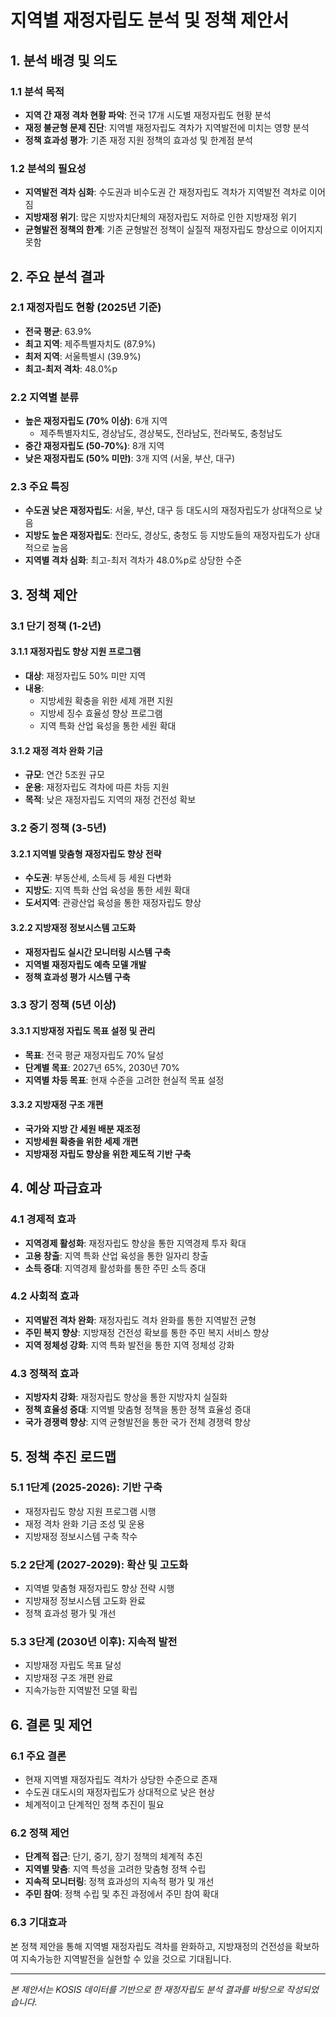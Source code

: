 # 지역별 재정자립도 분석 및 정책 제안서

## 1. 분석 배경 및 의도

### 1.1 분석 목적
- **지역 간 재정 격차 현황 파악**: 전국 17개 시도별 재정자립도 현황 분석
- **재정 불균형 문제 진단**: 지역별 재정자립도 격차가 지역발전에 미치는 영향 분석
- **정책 효과성 평가**: 기존 재정 지원 정책의 효과성 및 한계점 분석

### 1.2 분석의 필요성
- **지역발전 격차 심화**: 수도권과 비수도권 간 재정자립도 격차가 지역발전 격차로 이어짐
- **지방재정 위기**: 많은 지방자치단체의 재정자립도 저하로 인한 지방재정 위기
- **균형발전 정책의 한계**: 기존 균형발전 정책이 실질적 재정자립도 향상으로 이어지지 못함

## 2. 주요 분석 결과

### 2.1 재정자립도 현황 (2025년 기준)
- **전국 평균**: 63.9%
- **최고 지역**: 제주특별자치도 (87.9%)
- **최저 지역**: 서울특별시 (39.9%)
- **최고-최저 격차**: 48.0%p

### 2.2 지역별 분류
- **높은 재정자립도 (70% 이상)**: 6개 지역
  - 제주특별자치도, 경상남도, 경상북도, 전라남도, 전라북도, 충청남도
- **중간 재정자립도 (50-70%)**: 8개 지역
- **낮은 재정자립도 (50% 미만)**: 3개 지역 (서울, 부산, 대구)

### 2.3 주요 특징
- **수도권 낮은 재정자립도**: 서울, 부산, 대구 등 대도시의 재정자립도가 상대적으로 낮음
- **지방도 높은 재정자립도**: 전라도, 경상도, 충청도 등 지방도들의 재정자립도가 상대적으로 높음
- **지역별 격차 심화**: 최고-최저 격차가 48.0%p로 상당한 수준

## 3. 정책 제안

### 3.1 단기 정책 (1-2년)

#### 3.1.1 재정자립도 향상 지원 프로그램
- **대상**: 재정자립도 50% 미만 지역
- **내용**: 
  - 지방세원 확충을 위한 세제 개편 지원
  - 지방세 징수 효율성 향상 프로그램
  - 지역 특화 산업 육성을 통한 세원 확대

#### 3.1.2 재정 격차 완화 기금
- **규모**: 연간 5조원 규모
- **운용**: 재정자립도 격차에 따른 차등 지원
- **목적**: 낮은 재정자립도 지역의 재정 건전성 확보

### 3.2 중기 정책 (3-5년)

#### 3.2.1 지역별 맞춤형 재정자립도 향상 전략
- **수도권**: 부동산세, 소득세 등 세원 다변화
- **지방도**: 지역 특화 산업 육성을 통한 세원 확대
- **도서지역**: 관광산업 육성을 통한 재정자립도 향상

#### 3.2.2 지방재정 정보시스템 고도화
- **재정자립도 실시간 모니터링 시스템 구축**
- **지역별 재정자립도 예측 모델 개발**
- **정책 효과성 평가 시스템 구축**

### 3.3 장기 정책 (5년 이상)

#### 3.3.1 지방재정 자립도 목표 설정 및 관리
- **목표**: 전국 평균 재정자립도 70% 달성
- **단계별 목표**: 2027년 65%, 2030년 70%
- **지역별 차등 목표**: 현재 수준을 고려한 현실적 목표 설정

#### 3.3.2 지방재정 구조 개편
- **국가와 지방 간 세원 배분 재조정**
- **지방세원 확충을 위한 세제 개편**
- **지방재정 자립도 향상을 위한 제도적 기반 구축**

## 4. 예상 파급효과

### 4.1 경제적 효과
- **지역경제 활성화**: 재정자립도 향상을 통한 지역경제 투자 확대
- **고용 창출**: 지역 특화 산업 육성을 통한 일자리 창출
- **소득 증대**: 지역경제 활성화를 통한 주민 소득 증대

### 4.2 사회적 효과
- **지역발전 격차 완화**: 재정자립도 격차 완화를 통한 지역발전 균형
- **주민 복지 향상**: 지방재정 건전성 확보를 통한 주민 복지 서비스 향상
- **지역 정체성 강화**: 지역 특화 발전을 통한 지역 정체성 강화

### 4.3 정책적 효과
- **지방자치 강화**: 재정자립도 향상을 통한 지방자치 실질화
- **정책 효율성 증대**: 지역별 맞춤형 정책을 통한 정책 효율성 증대
- **국가 경쟁력 향상**: 지역 균형발전을 통한 국가 전체 경쟁력 향상

## 5. 정책 추진 로드맵

### 5.1 1단계 (2025-2026): 기반 구축
- 재정자립도 향상 지원 프로그램 시행
- 재정 격차 완화 기금 조성 및 운용
- 지방재정 정보시스템 구축 착수

### 5.2 2단계 (2027-2029): 확산 및 고도화
- 지역별 맞춤형 재정자립도 향상 전략 시행
- 지방재정 정보시스템 고도화 완료
- 정책 효과성 평가 및 개선

### 5.3 3단계 (2030년 이후): 지속적 발전
- 지방재정 자립도 목표 달성
- 지방재정 구조 개편 완료
- 지속가능한 지역발전 모델 확립

## 6. 결론 및 제언

### 6.1 주요 결론
- 현재 지역별 재정자립도 격차가 상당한 수준으로 존재
- 수도권 대도시의 재정자립도가 상대적으로 낮은 현상
- 체계적이고 단계적인 정책 추진이 필요

### 6.2 정책 제언
- **단계적 접근**: 단기, 중기, 장기 정책의 체계적 추진
- **지역별 맞춤**: 지역 특성을 고려한 맞춤형 정책 수립
- **지속적 모니터링**: 정책 효과성의 지속적 평가 및 개선
- **주민 참여**: 정책 수립 및 추진 과정에서 주민 참여 확대

### 6.3 기대효과
본 정책 제안을 통해 지역별 재정자립도 격차를 완화하고, 지방재정의 건전성을 확보하여 지속가능한 지역발전을 실현할 수 있을 것으로 기대됩니다.

---

*본 제안서는 KOSIS 데이터를 기반으로 한 재정자립도 분석 결과를 바탕으로 작성되었습니다.*
